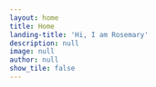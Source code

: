 ```yaml
---
layout: home
title: Home
landing-title: 'Hi, I am Rosemary'
description: null
image: null
author: null
show_tile: false
---
```


